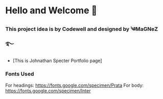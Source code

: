 # Hello and Welcome 👋

### This project idea is by Codewell and designed by ༄MaGNeZ࿐

- [This is Johnathan Specter Portfolio page]

### Fonts Used

For headings: https://fonts.google.com/specimen/Prata
For body: https://fonts.google.com/specimen/Inter
